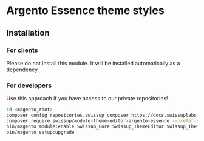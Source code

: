 # Argento Essence theme styles

## Installation

### For clients

Please do not install this module. It will be installed automatically as a dependency.

### For developers

Use this approach if you have access to our private repositories!

```bash
cd <magento_root>
composer config repositories.swissup composer https://docs.swissuplabs.com/packages/
composer require swissup/module-theme-editor-argento-essence --prefer-source
bin/magento module:enable Swissup_Core Swissup_ThemeEditor Swissup_ThemeEditorArgentoEssence
bin/magento setup:upgrade
```
